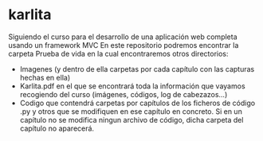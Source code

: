 # karlita
Siguiendo el curso para el desarrollo de una aplicación web completa usando un framework MVC
En este repositorio podremos encontrar la carpeta Prueba de vida en la cual encontraremos otros directorios:
- Imagenes (y dentro de ella carpetas por cada capítulo con las capturas hechas en ella)
- Karlita.pdf en el que se encontrará toda la información que vayamos recogiendo del curso (imágenes, códigos, log de cabezazos...)
- Codigo que contendrá carpetas por capítulos de los ficheros de código .py y otros que se modifiquen en ese capítulo en concreto. Si en un capítulo no se modifica ningun archivo de código, dicha carpeta del capítulo no aparecerá.
